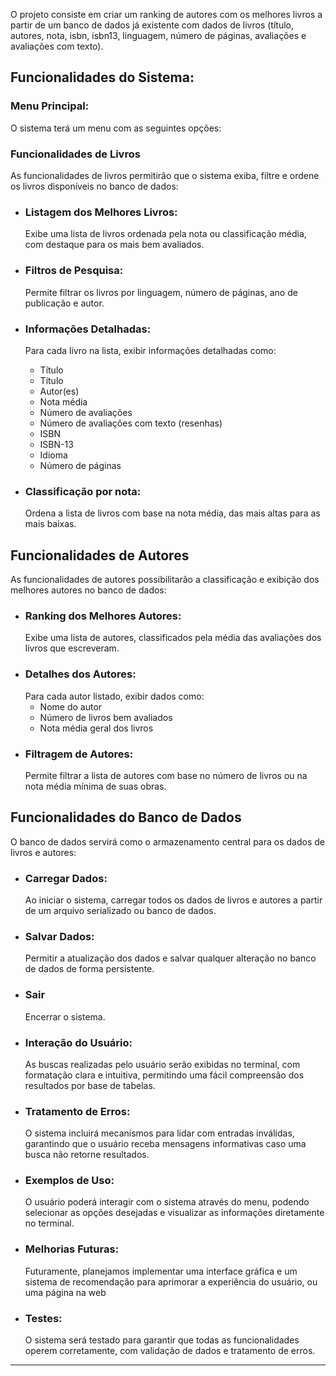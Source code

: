 <p>O projeto consiste em criar um ranking de autores com os melhores livros a partir de um banco de dados já existente com dados de livros (título, autores, nota, isbn, isbn13, linguagem, número de páginas, avaliações e avaliações com texto). </p>

## Funcionalidades do Sistema:
### Menu Principal: 
O sistema terá um menu com as seguintes opções:

### Funcionalidades de Livros
As funcionalidades de livros permitirão que o sistema exiba, filtre e ordene os livros disponíveis no banco de dados:
- ### Listagem dos Melhores Livros:
  Exibe uma lista de livros ordenada pela nota ou classificação média, com destaque para os mais bem avaliados.
- ### Filtros de Pesquisa:
  Permite filtrar os livros por linguagem, número de páginas, ano de publicação e autor.
- ### Informações Detalhadas:
  Para cada livro na lista, exibir informações detalhadas como:
  - Título
  - Título
  - Autor(es)
  - Nota média
  - Número de avaliações
  - Número de avaliações com texto (resenhas)
  - ISBN 
  - ISBN-13
  - Idioma
  - Número de páginas

- ### Classificação por nota:
  Ordena a lista de livros com base na nota média, das mais altas para as mais baixas.

## Funcionalidades de Autores
As funcionalidades de autores possibilitarão a classificação e exibição dos melhores autores no banco de dados:

- ### Ranking dos Melhores Autores: 
  Exibe uma lista de autores, classificados pela média das avaliações dos livros que escreveram.
- ### Detalhes dos Autores: 
  Para cada autor listado, exibir dados como:
  - Nome do autor
  - Número de livros bem avaliados
  - Nota média geral dos livros
- ### Filtragem de Autores: 
  Permite filtrar a lista de autores com base no número de livros ou na nota média mínima de suas obras.

## Funcionalidades do Banco de Dados
O banco de dados servirá como o armazenamento central para os dados de livros e autores:
- ### Carregar Dados:
  Ao iniciar o sistema, carregar todos os dados de livros e autores a partir de um arquivo serializado ou banco de dados.
- ### Salvar Dados:
  Permitir a atualização dos dados e salvar qualquer alteração no banco de dados de forma persistente.
- ### Sair
  Encerrar o sistema.

- ### Interação do Usuário:
  As buscas realizadas pelo usuário serão exibidas no terminal, com formatação clara e intuitiva, permitindo uma fácil compreensão dos resultados por base de tabelas.

- ### Tratamento de Erros:
  O sistema incluirá mecanismos para lidar com entradas inválidas, garantindo que o usuário receba mensagens informativas caso uma busca não retorne resultados.

- ### Exemplos de Uso:
  O usuário poderá interagir com o sistema através do menu, podendo selecionar as opções desejadas e visualizar as informações diretamente no terminal.

- ### Melhorias Futuras:
  Futuramente, planejamos implementar uma interface gráfica e um sistema de recomendação para aprimorar a experiência do usuário, ou uma página na web

- ### Testes:
  O sistema será testado para garantir que todas as funcionalidades operem corretamente, com validação de dados e tratamento de erros.

____
